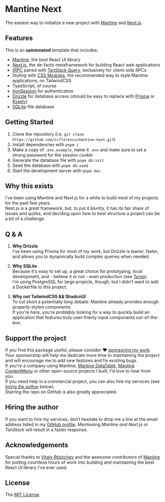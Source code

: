 # Mantine Next

The easiest way to initialize a new project with [Mantine](https://mantine.dev/) and [Next.js](https://nextjs.org/).

## Features

This is an **opinionated** template that includes:

- [Mantine](https://mantine.dev/), the best React UI library
- [Next.js](https://nextjs.org/), the de-facto metaframework for building React web applications
- [tRPC](https://trpc.io/) paired with [TanStack Query](https://tanstack.com/query), exclusively for client-side RPCs
- Styling with [CSS Modules](https://mantine.dev/styles/css-modules/), the recommended way to style Mantine applications; no TailwindCSS
- TypeScript, of course
- [IronSession](https://github.com/vvo/iron-session) for authentication
- [Drizzle](https://orm.drizzle.team/) for database access (should be easy to replace with [Prisma](https://www.prisma.io/) or [Kysely](https://kysely.dev/))
- [SQLite](https://www.sqlite.org/)-file database

## Getting Started

1. Clone the repository (i.e. `git clone https://github.com/icflorescu/mantine-next.git`)
2. Install dependencies with `pnpm i`
3. Make a copy of `.env.example`, name it `.env` and make sure to set a strong password for the session cookie
4. Generate the database file with `pnpm db:init`
5. Seed the database with `pnpm db:seed`
6. Start the development server with `pnpm dev`.

## Why this exists

I've been using Mantine and Next.js for a while to build most of my projects for the past few years.  
Next.js is a great framework, but, to put it bluntly, it has its fair share of issues and quirks, and deciding upon how to best structure a project can be a bit of a challenge.   

## Q & A

1. **Why Drizzle**  
   I've been using Prisma for most of my work, but Drizzle is leaner, faster, and allows you to dynamically build complex queries when needed.

2. **Why SQLite**  
   Because it's easy to set up, a great choice for prototyping, local development, and - believe it or not - even production (see [Turso](https://turso.tech/)).  
   I'm using PostgreSQL for large projects, though, but I didn't want to add a Dockerfile to this project.

3. **Why not TailwindCSS && ShadcnUI**  
   To cut short a potentially long debate: Mantine already provides enough properly-styled components.  
   If you're here, you're problably looking for a way to quickly build an application that features truly user-frienly input components out-of-the-box.

## Support the project

If you find this package useful, please consider ❤️ [sponsoring my work](https://github.com/sponsors/icflorescu).  
Your sponsorship will help me dedicate more time to maintaining the project and will encourage me to add new features and fix existing bugs.  
If you're a company using Mantine, [Mantine DataTable](https://icflorescu.github.io/mantine-datatable/), [Mantine ContextMenu](https://icflorescu.github.io/mantine-contextmenu/) or other open-source projects I built, I'd love to hear from you.  
If you need help in a commercial project, you can also hire my services (see [hiring the author](#hiring-the-author) below).  
Starring the repo on GitHub is also greatly appreciated.

## Hiring the author

If you want to hire my services, don’t hesitate to drop me a line at the email address listed in my [GitHub profile](https://github.com/icflorescu).
Mentioning *Mantine and Next.js or TanStack* will result in a faster response.

## Acknowledgements

Special thanks to [Vitaly Rtishchev](https://github.com/rtivital) and the awesome contributors of [Mantine](https://mantine.dev/) for putting countless hours of work into building and maintaining the best React UI library I've ever used.

## License

The [MIT License](https://github.com/icflorescu/mantine-datatable/blob/master/LICENSE).
